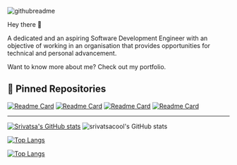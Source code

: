 ![githubreadme](https://user-images.githubusercontent.com/76219802/214784756-67fd1ad9-3df6-428f-8618-fbb3c97c777a.svg)

Hey there 👋

A dedicated and an aspiring Software Development Engineer with an objective of working in an organisation that provides
opportunities for technical and personal advancement.

Want to know more about me? Check out my portfolio.

📌 Pinned Repositories
---
[![Readme Card](https://github-readme-stats.vercel.app/api/pin/?username=srivatsacool&repo=Automatic-License-Plate-Recognition-with-OCR&theme=dracula)](https://github.com/anuraghazra/github-readme-stats)
[![Readme Card](https://github-readme-stats.vercel.app/api/pin/?username=srivatsacool&repo=Automatic-License-Plate-Recognition-with-OCR&theme=dracula)](https://github.com/anuraghazra/github-readme-stats)
[![Readme Card](https://github-readme-stats.vercel.app/api/pin/?username=srivatsacool&repo=Automatic-License-Plate-Recognition-with-OCR&theme=dracula)](https://github.com/anuraghazra/github-readme-stats)  [![Readme Card](https://github-readme-stats.vercel.app/api/pin/?username=srivatsacool&repo=Automatic-License-Plate-Recognition-with-OCR&theme=dracula)](https://github.com/anuraghazra/github-readme-stats)

---

[![Srivatsa's GitHub stats](https://github-readme-stats.vercel.app/api?username=srivatsacool)](https://github.com/anuraghazra/github-readme-stats)
![srivatsacool's GitHub stats](https://github-readme-stats.vercel.app/api?username=srivatsacool&show_icons=true&theme=dracula)

[![Top Langs](https://github-readme-stats.vercel.app/api/top-langs/?username=srivatsacool&langs_count=8)](https://github.com/anuraghazra/github-readme-stats)

[![Top Langs](https://github-readme-stats.vercel.app/api/top-langs/?username=srivatsacool&layout=compact)](https://github.com/anuraghazra/github-readme-stats)
